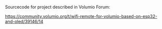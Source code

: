 Sourcecode for project described in Volumio Forum:

https://community.volumio.org/t/wifi-remote-for-volumio-based-on-esp32-and-oled/39146/14
